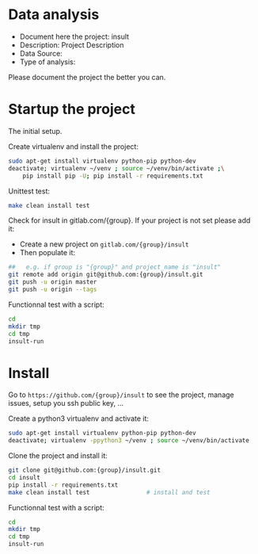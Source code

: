 # Data analysis
- Document here the project: insult
- Description: Project Description
- Data Source:
- Type of analysis:

Please document the project the better you can.

# Startup the project

The initial setup.

Create virtualenv and install the project:
```bash
sudo apt-get install virtualenv python-pip python-dev
deactivate; virtualenv ~/venv ; source ~/venv/bin/activate ;\
    pip install pip -U; pip install -r requirements.txt
```

Unittest test:
```bash
make clean install test
```

Check for insult in gitlab.com/{group}.
If your project is not set please add it:

- Create a new project on `gitlab.com/{group}/insult`
- Then populate it:

```bash
##   e.g. if group is "{group}" and project_name is "insult"
git remote add origin git@github.com:{group}/insult.git
git push -u origin master
git push -u origin --tags
```

Functionnal test with a script:

```bash
cd
mkdir tmp
cd tmp
insult-run
```

# Install

Go to `https://github.com/{group}/insult` to see the project, manage issues,
setup you ssh public key, ...

Create a python3 virtualenv and activate it:

```bash
sudo apt-get install virtualenv python-pip python-dev
deactivate; virtualenv -ppython3 ~/venv ; source ~/venv/bin/activate
```

Clone the project and install it:

```bash
git clone git@github.com:{group}/insult.git
cd insult
pip install -r requirements.txt
make clean install test                # install and test
```
Functionnal test with a script:

```bash
cd
mkdir tmp
cd tmp
insult-run
```

